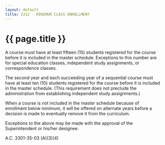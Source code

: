 ```yaml
---
layout: default
title: 2312 - MINIMUM CLASS ENROLLMENT
---
```


{{ page.title }}
================

A course must have at least fifteen (15) students registered for the
course before it is included in the master schedule. Exceptions to this
number are for special education classes, independent study assignments,
or correspondence classes.

The second year and each succeeding year of a sequential course must
have at least ten (10) students registered for the course before it is
included in the master schedule. (This requirement does not preclude the
administration from establishing independent study assignments.)

When a course is not included in the master schedule because of
enrollment below minimum, it will be offered on alternate years before a
decision is made to eventually remove it from the curriculum.

Exceptions to the above may be made with the approval of the
Superintendent or his/her designee.

A.C. 3301-35-03 (A)(3)(4)
